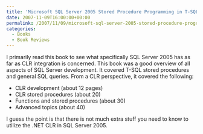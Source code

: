 ```yaml
---
title: 'Microsoft SQL Server 2005 Stored Procedure Programming in T-SQL &amp;amp; .NET'
date: 2007-11-09T16:00:00+00:00
permalink: /2007/11/09/microsoft-sql-server-2005-stored-procedure-programming-in-t-sql-amp-net/
categories:
  - Books
  - Book Reviews
---
```

I primarily read this book to see what specifically SQL Server 2005 has as far as CLR integration is concerned. This book was a good overview of all aspects of SQL Server development. It covered T-SQL stored procedures and general SQL queries. From a CLR perspective, it covered the following:

* CLR development (about 12 pages)
* CLR stored procedures (about 20)
* Functions and stored procedures (about 30)
* Advanced topics (about 40)

I guess the point is that there is not much extra stuff you need to know to utilize the .NET CLR in SQL Server 2005.